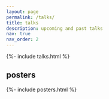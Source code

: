 ```yaml
---
layout: page
permalink: /talks/
title: talks
description: upcoming and past talks
nav: true
nav_order: 2
---
```

{%- include talks.html %}

<h2>posters</h2>
{%- include posters.html %}
